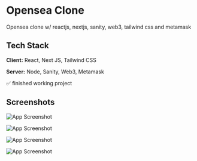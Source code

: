 
# Opensea Clone

Opensea clone w/ reactjs, nextjs, sanity, web3, tailwind css and metamask

## Tech Stack

**Client:** React, Next JS, Tailwind CSS

**Server:** Node, Sanity, Web3, Metamask

✅ finished working project


## Screenshots

![App Screenshot](https://i.postimg.cc/SNHp0QTv/2022-03-29-16-26-28.png)

![App Screenshot](https://i.postimg.cc/L6gVwpq3/2022-03-28-08-41-46.png)

![App Screenshot](https://i.postimg.cc/sg470B1y/2022-03-29-10-08-16.png)

![App Screenshot](https://i.postimg.cc/RCTxWN5c/2022-04-03-13-59-58.png)
